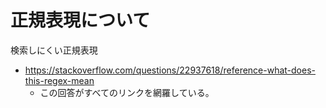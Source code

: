 # 正規表現について

検索しにくい正規表現
- https://stackoverflow.com/questions/22937618/reference-what-does-this-regex-mean
  - この回答がすべてのリンクを網羅している。

